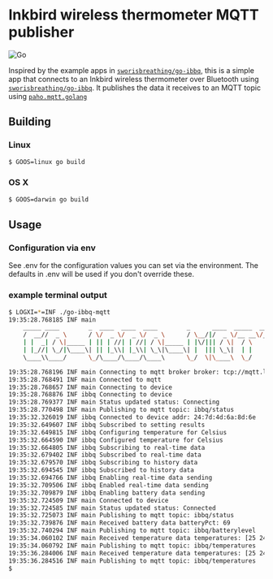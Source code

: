 # Inkbird wireless thermometer MQTT publisher 
![Go](https://github.com/lukeryannetnz/go-ibbq-mqtt/workflows/Go/badge.svg)

Inspired by the example apps in [`sworisbreathing/go-ibbq`](https://github.com/sworisbreathing/go-ibbq), this is a simple app that connects to an Inkbird wireless thermometer over Bluetooth using [`sworisbreathing/go-ibbq`](https://github.com/sworisbreathing/go-ibbq). It publishes the data it receives to an MQTT topic using [`paho.mqtt.golang`](github.com/eclipse/paho.mqtt.golang)

## Building

### Linux

```bash
$ GOOS=linux go build
```

### OS X

```bash
$ GOOS=darwin go build
```

## Usage

### Configuration via env
See .env for the configuration values you can set via the environment. The defaults in .env will be used if you don't override these.

### example terminal output
```bash
$ LOGXI=*=INF ./go-ibbq-mqtt
19:35:28.768185 INF main
   	_____ ____        _  ____  ____  ____        _      ____  _____  _____
	/  __//  _ \      / \/  _ \/  _ \/  _ \      / \__/|/  _ \/__ __\/__ __\
	| |  _| / \|_____ | || | //| | //| / \|_____ | |\/||| / \|  / \    / \
	| |_//| \_/|\____\| || |_\\| |_\\| \_\|\____\| |  ||| \_\|  | |    | |
	\____\\____/      \_/\____/\____/\____\      \_/  \|\____\  \_/    \_/

19:35:28.768196 INF main Connecting to mqtt broker broker: tcp://mqtt.local:1883
19:35:28.768491 INF main Connected to mqtt
19:35:28.768657 INF main Connecting to device
19:35:28.768876 INF ibbq Connecting to device
19:35:28.769377 INF main Status updated status: Connecting
19:35:28.770498 INF main Publishing to mqtt topic: ibbq/status
19:35:32.326019 INF ibbq Connected to device addr: 24:7d:4d:6a:8d:6e
19:35:32.649607 INF ibbq Subscribed to setting results
19:35:32.649815 INF ibbq Configuring temperature for Celsius
19:35:32.664590 INF ibbq Configured temperature for Celsius
19:35:32.664805 INF ibbq Subscribing to real-time data
19:35:32.679402 INF ibbq Subscribed to real-time data
19:35:32.679570 INF ibbq Subscribing to history data
19:35:32.694545 INF ibbq Subscribed to history data
19:35:32.694766 INF ibbq Enabling real-time data sending
19:35:32.709506 INF ibbq Enabled real-time data sending
19:35:32.709879 INF ibbq Enabling battery data sending
19:35:32.724509 INF main Connected to device
19:35:32.724585 INF main Status updated status: Connected
19:35:32.725073 INF main Publishing to mqtt topic: ibbq/status
19:35:32.739876 INF main Received battery data batteryPct: 69
19:35:32.740294 INF main Publishing to mqtt topic: ibbq/batterylevel
19:35:34.060102 INF main Received temperature data temperatures: [25 24]
19:35:34.060792 INF main Publishing to mqtt topic: ibbq/temperatures
19:35:36.284006 INF main Received temperature data temperatures: [25 24]
19:35:36.284516 INF main Publishing to mqtt topic: ibbq/temperatures
$
```
